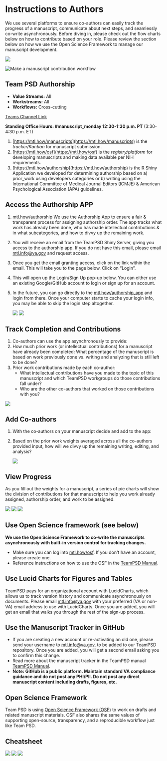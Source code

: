 # Instructions to Authors

We use several platforms to ensure co-authors can easily track the progress of a manuscript, communicate about next steps, and seamlessly co-write asynchronously. Before diving in, please check out the flow charts below on how to contribute based on your role. Please review the section below on how we use the Open Science Framework to manage our manuscript development.

<img src = "https://github.com/lzim/teampsd/blob/gh-pages/images/ch7_s1_manuscript_workflow.PNG?raw=true">

![Make a manuscript contribution workflow](https://raw.githubusercontent.com/lzim/teampsd/gh-pages/images/ch7_s1_manuscript_workflow.PNG)


## Team PSD Authorship

- **Value Streams:** All
- **Workstreams:** All
- **Workflows:** Cross-cutting

[Teams Channel Link](https://teams.microsoft.com/l/message/19:d15133fbfb4d4c3a8c81701292b1890d@thread.skype/1678231137133?tenantId=e95f1b23-abaf-45ee-821d-b7ab251ab3bf&groupId=1db500d5-0d01-4254-af42-ad3f78bafacd&parentMessageId=1678231137133&teamName=teampsd_vha&channelName=training_workflow&createdTime=1678231137133&allowXTenantAccess=false)

**Standing Office Hours: #manuscript_monday 12:30-1:30 p.m. PT** (3:30-4:30 p.m. ET)

1. [https://mtl.how/manuscripts](https://mtl.how/manuscripts) is the _tracker/Kanban_ for manuscript submission.
2. [https://mtl.how/osf](https://mtl.how/osf) is the _registry/platform_ for developing manuscripts and making data available per NIH requirements.
3. [https://mtl.how/authorship](https://mtl.how/authorship) is the R Shiny Application we developed for determining authorship based on a) prior_work using developers categories or b) writing using the International Committee of Medical Journal Editors (ICMJE) & American Psychological Association (APA) guidelines.

## Access the Authorship APP

1. [mtl.how/authorship](mtl.how/authorship) We use the Authorship App to ensure a fair & transparent process for assigning authorship order. The app tracks what work has already been done, who has made intellectual contributions & in what subcategories, and how to divvy up the remaining work.
2. You will receive an email from the TeamPSD Shiny Server, giving you access to the authorship app. If you do not have this email, please email [mtl.info@va.gov](mtl.info@va.gov) and request access.
3. Once you get the email granting access, click on the link within the email. This will take you to the page below. Click on “Login”.
4. This will open up the Login/Sign Up pop-up below. You can either use an existing Google/GitHub account to login or sign up for an account.
5. In the future, you can go directly to the [mtl.how/authorship_app](mtl.how/authorship_app) and login from there. Once your computer starts to cache your login info, you may be able to skip the login step altogether.

    <img src = "https://github.com/lzim/teampsd/blob/gh-pages/images/ch7_s2_login1.png?raw=true">

    <img src = "https://github.com/lzim/teampsd/blob/gh-pages/images/ch7_s2_login2.png?raw=true">

## Track Completion and Contributions

1. Co-authors can use the app asynchronously to provide:
2. How much prior work (or intellectual contributions) for a manuscript have already been completed: What percentage of the manuscript is based on work previously done vs. writing and analyzing that is still left to be done?
3. Prior work contributions made by each co-author:
    - What intellectual contributions have you made to the topic of this manuscript and which TeamPSD workgroups do those contributions fall under?
    - Who are the other co-authors that worked on those contributions with you?

<img src = "https://github.com/lzim/teampsd/blob/gh-pages/images/ch7_s3_work_effort.png?raw=true">

## Add Co-authors

1. With the co-authors on your manuscript decide and add to the app:
2. Based on the prior work weights averaged across all the co-authors provided input, how will we divvy up the remaining writing, editing, and analysis?

    <img src = "https://github.com/lzim/teampsd/blob/gh-pages/images/ch7_s4_co_authors.png?raw=true">

## View Progress

As you fill out the weights for a manuscript, a series of pie charts will show the division of contributions for that manuscript to help you work already assigned, authorship order, and work to be assigned.

<img src = "https://github.com/lzim/teampsd/blob/gh-pages/images/ch7_s5_view_progress1.png?raw=true">
<img src = "https://github.com/lzim/teampsd/blob/gh-pages/images/ch7_s5_view_progress2.png?raw=true">
<img src = "https://github.com/lzim/teampsd/blob/gh-pages/images/ch7_s5_view_progress3.png?raw=true">

## Use Open Science framework (see below)

**We use the Open Science Framework to co-write the manuscripts asynchronously with built-in version control for tracking changes.**

- Make sure you can log into [mtl.how/osf](mtl.how/osf). If you don't have an account, please create one.
- Reference instructions on how to use the OSF in the [TeamPSD Manual](https://lzim.github.io/teampsd/3-standard-operations.html#manuscript_tracker).

## Use Lucid Charts for Figures and Tables

TeamPSD pays for an organizational account with LucidCharts, which allows us to track version history and communicate asynchronously on documents. Please email  mtl.info@va.gov with your preferred (VA or non-VA) email address to use with LucidCharts. Once you are added, you will get an email that walks you through the rest of the sign-up process.

## Use the Manuscript Tracker in GitHub

- If you are creating a new account or re-activating an old one, please send your username to mtl.info@va.gov, to be added to our TeamPSD repository. Once you are added, you will get a second email asking you to confirm this change.
- Read more about the manuscript tracker in the TeamPSD manual [TeamPSD Manual](https://lzim.github.io/teampsd/3-standard-operations.html#manuscript_tracker).
- **Note: GitHub is a public platform. Maintain standard VA compliance guidance and do not post any PHI/PII. Do not post any direct manuscript content including drafts, figures, etc.**

## Open Science Framework

Team PSD is using [Open Science Framework (OSF)](https://mtl.how/osf) to work on drafts and related manuscript materials.
OSF also shares the same values of supporting open-source, transparency, and a reproducible workflow just like Team PSD.

## Cheatsheet

![](https://user-images.githubusercontent.com/59668647/118015328-041cb580-b309-11eb-9613-97a01d55ac84.png)
![](https://user-images.githubusercontent.com/59668647/118015383-11d23b00-b309-11eb-8f2e-14524824fa57.png)
![](https://user-images.githubusercontent.com/59668647/118015434-1b5ba300-b309-11eb-9091-3b25bd0534a3.png)
